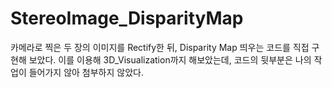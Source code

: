 # StereoImage_DisparityMap
카메라로 찍은 두 장의 이미지를 Rectify한 뒤, Disparity Map 띄우는 코드를 직접 구현해 보았다. 이를 이용해 3D_Visualization까지 해보았는데, 코드의 뒷부분은 나의 작업이 들어가지 않아 첨부하지 않았다.
